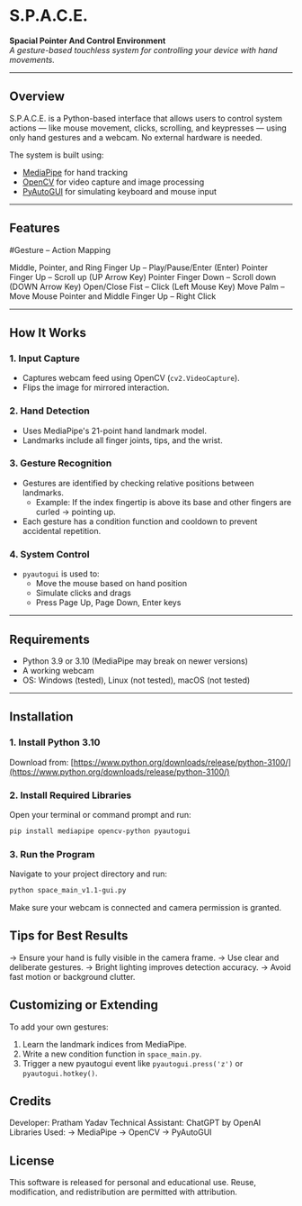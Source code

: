 # S.P.A.C.E.
**Spacial Pointer And Control Environment**  
_A gesture-based touchless system for controlling your device with hand movements._

---

## Overview

S.P.A.C.E. is a Python-based interface that allows users to control system actions — like mouse movement, clicks, scrolling, and keypresses — using only hand gestures and a webcam. No external hardware is needed.

The system is built using:

- [MediaPipe](https://github.com/google/mediapipe) for hand tracking
- [OpenCV](https://opencv.org/) for video capture and image processing
- [PyAutoGUI](https://pyautogui.readthedocs.io/) for simulating keyboard and mouse input

---

## Features


#Gesture – Action Mapping

Middle, Pointer, and Ring Finger Up – Play/Pause/Enter (Enter)
Pointer Finger Up – Scroll up (UP Arrow Key)
Pointer Finger Down – Scroll down (DOWN Arrow Key)
Open/Close Fist – Click (Left Mouse Key)
Move Palm – Move Mouse
Pointer and Middle Finger Up – Right Click

---

## How It Works

### 1. Input Capture
- Captures webcam feed using OpenCV (`cv2.VideoCapture`).
- Flips the image for mirrored interaction.

### 2. Hand Detection
- Uses MediaPipe's 21-point hand landmark model.
- Landmarks include all finger joints, tips, and the wrist.

### 3. Gesture Recognition
- Gestures are identified by checking relative positions between landmarks.
  - Example: If the index fingertip is above its base and other fingers are curled → pointing up.
- Each gesture has a condition function and cooldown to prevent accidental repetition.

### 4. System Control
- `pyautogui` is used to:
  - Move the mouse based on hand position
  - Simulate clicks and drags
  - Press Page Up, Page Down, Enter keys

---

## Requirements

- Python 3.9 or 3.10 (MediaPipe may break on newer versions)
- A working webcam
- OS: Windows (tested), Linux (not tested), macOS (not tested)

---

## Installation

### 1. Install Python 3.10

Download from: [https://www.python.org/downloads/release/python-3100/](https://www.python.org/downloads/release/python-3100/)

### 2. Install Required Libraries

Open your terminal or command prompt and run:

```bash
pip install mediapipe opencv-python pyautogui
```

### 3. Run the Program

Navigate to your project directory and run:

```bash
python space_main_v1.1-gui.py
```
Make sure your webcam is connected and camera permission is granted.

## Tips for Best Results

-> Ensure your hand is fully visible in the camera frame.
-> Use clear and deliberate gestures.
-> Bright lighting improves detection accuracy.
-> Avoid fast motion or background clutter.

## Customizing or Extending

To add your own gestures:

1) Learn the landmark indices from MediaPipe.
2) Write a new condition function in `space_main.py`.
2) Trigger a new pyautogui event like `pyautogui.press('z')` or `pyautogui.hotkey()`.

## Credits
Developer: Pratham Yadav
Technical Assistant: ChatGPT by OpenAI
Libraries Used:
-> MediaPipe
-> OpenCV
-> PyAutoGUI

## License
This software is released for personal and educational use.
Reuse, modification, and redistribution are permitted with attribution.
